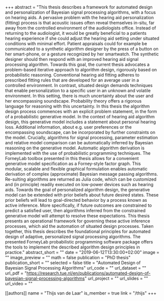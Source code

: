 +++
abstract = "This thesis describes a framework for automated design and personalization of Bayesian signal processing algorithms, with a focus on hearing aids. A pervasive problem with the hearing aid personalization (fitting) process is that acoustic issues often reveal themselves in-situ, far away from the controlled environment of the audiologists office. Instead of returning to the audiologist, it would be greatly beneficial to a patients hearing experience if she could adjust the hearing aid setting under situated conditions with minimal effort. Patient appraisals could for example be communicated to a synthetic algorithm designer by the press of a button on her smart-phone, or a gesture recognized by her smartwatch. The synthetic designer should then respond with an improved hearing aid signal processing algorithm. Towards this goal, the current thesis advocates a problem-based iterative approach to algorithm design, rigorously based on probabilistic reasoning. Conventional hearing aid fitting adheres to prescribed fitting rules that are developed for an average user in a controlled environment. In contrast, situated design demands techniques that enable personalization to a specific user in an unknown and volatile environment. In this setting, there is much uncertainty about the user and her encompassing soundscape. Probability theory offers a rigorous language for reasoning with this uncertainty. In this thesis the algorithm design process commences with an explicit problem statement, in the form of a probabilistic generative model. In the context of hearing aid algorithm design, this generative model includes a statement about personal hearing loss. Additional information, about e.g. user preferences or the encompassing soundscape, can be incorporated by further constraints on the model. Crucially, algorithms for signal processing, parameter estimation and relative model comparison can be automatically inferred by Bayesian reasoning on the generative model. Automatic algorithm derivation is implemented with the use of probabilistic programming techniques. The ForneyLab toolbox presented in this thesis allows for a convenient generative model specification as a Forney-style factor graph. This modular, scalable and flexible graphical formulation enables automatic derivation of complex (approximate) Bayesian message passing algorithms. Re-sulting algorithms are returned as Julia code, which can be customized and (in principle) readily executed on low-power devices such as hearing aids. Towards the goal of personalized algorithm design, the generative model can be extended with prior beliefs about future desired states. These prior beliefs will lead to goal-directed behavior by a process known as active inference. More specifically, if future outcomes are constrained to predict a satisfied user, then algorithms inferred from the constrained generative model will attempt to resolve these expectations. This thesis presents an operational framework for governing these active inference processes, which aid the automation of situated design processes. Taken together, this thesis describes the foundational principles for automated design of adaptive, personalized signal processing algorithms. The presented ForneyLab probabilistic programming software package offers the tools to implement the described algorithm design principles in practice."
abstract_short = ""
date = "2019-06-12T13:30:00+02:00"
image = ""
image_preview = ""
math = false
publication = "PhD thesis"
publication_short = ""
selected = false
title = "Automated Design of Bayesian Signal Processing Algorithms"
url_code = ""
url_dataset = ""
url_pdf = "https://research.tue.nl/en/publications/automated-design-of-bayesian-signal-processing-algorithms"
url_project = ""
url_slides = ""
url_video = ""

[[authors]]
    name = "Thijs van de Laar"
    is_member = true
    link = "/thijs"
+++